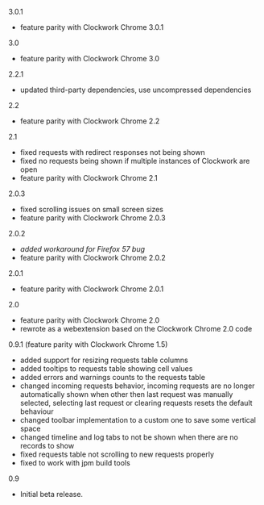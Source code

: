 3.0.1
- feature parity with Clockwork Chrome 3.0.1

3.0
- feature parity with Clockwork Chrome 3.0

2.2.1
- updated third-party dependencies, use uncompressed dependencies

2.2
- feature parity with Clockwork Chrome 2.2

2.1
- fixed requests with redirect responses not being shown
- fixed no requests being shown if multiple instances of Clockwork are open
- feature parity with Clockwork Chrome 2.1

2.0.3
- fixed scrolling issues on small screen sizes
- feature parity with Clockwork Chrome 2.0.3

2.0.2
- *added workaround for Firefox 57 bug*
- feature parity with Clockwork Chrome 2.0.2

2.0.1
- feature parity with Clockwork Chrome 2.0.1

2.0
- feature parity with Clockwork Chrome 2.0
- rewrote as a webextension based on the Clockwork Chrome 2.0 code

0.9.1
(feature parity with Clockwork Chrome 1.5)
- added support for resizing requests table columns
- added tooltips to requests table showing cell values
- added errors and warnings counts to the requests table
- changed incoming requests behavior, incoming requests are no longer automatically shown when other then last request was manually selected, selecting last request or clearing requests resets the default behaviour
- changed toolbar implementation to a custom one to save some vertical space
- changed timeline and log tabs to not be shown when there are no records to show
- fixed requests table not scrolling to new requests properly
- fixed to work with jpm build tools

0.9
- Initial beta release.
